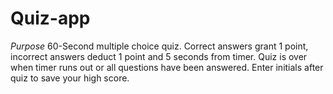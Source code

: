 # Quiz-app

*Purpose*
60-Second multiple choice quiz. Correct answers grant 1 point, incorrect answers deduct 1 point and 5 seconds from timer. Quiz is over when timer runs out or all questions have been answered. Enter initials after quiz to save your high score.
